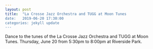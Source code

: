 ```yaml
---
layout: post
title:  "La Crosse Jazz Orchestra and TUGG at Moon Tunes
date:   2019-06-20 17:30:00
categories: jekyll update
---
```


<div class="entry-content">
<p>Dance to the tunes of the La Crosse Jazz Orchestra and TUGG at Moon Tunes.
Thursday, June 20 from 5:30pm to 8:00pm at Riverside Park.</p>
</div>
